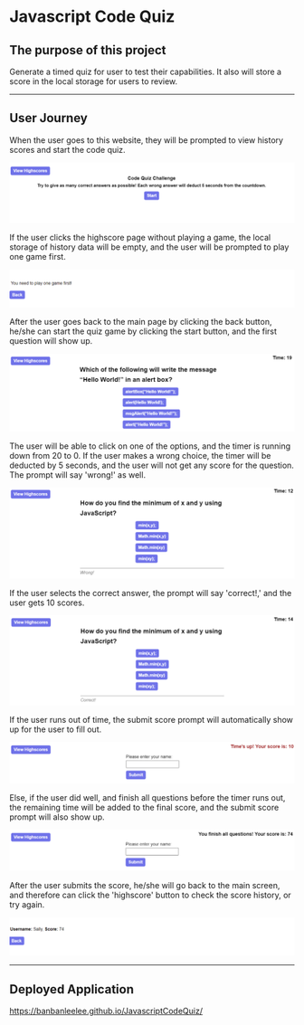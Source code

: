 # Javascript Code Quiz

## The purpose of this project
Generate a timed quiz for user to test their capabilities. It also will store a score in the local storage for users to review.

------
## User Journey
When the user goes to this website, they will be prompted to view history scores and start the code quiz.

<img src="./asset/image/step1.png">

If the user clicks the highscore page without playing a game, the local storage of history data will be empty, and the user will be prompted to play one game first.

<img src="./asset/image/step2.png">

After the user goes back to the main page by clicking the back button, he/she can start the quiz game by clicking the start button, and the first question will show up.

<img src="./asset/image/step3.png">

The user will be able to click on one of the options, and the timer is running down from 20 to 0. If the user makes a wrong choice, the timer will be deducted by 5 seconds, and the user will not get any score for the question. The prompt will say 'wrong!' as well. 

<img src="./asset/image/step4.png">

If the user selects the correct answer, the prompt will say 'correct!,' and the user gets 10 scores. 

<img src="./asset/image/step5.png">

If the user runs out of time, the submit score prompt will automatically show up for the user to fill out.

<img src="./asset/image/step6.png">

Else, if the user did well, and finish all questions before the timer runs out, the remaining time will be added to the final score, and the submit score prompt will also show up.

<img src="./asset/image/step7.png">

After the user submits the score, he/she will go back to the main screen, and therefore can click the 'highscore' button to check the score history, or try again.

<img src="./asset/image/step8.png">

------
## Deployed Application
https://banbanleelee.github.io/JavascriptCodeQuiz/